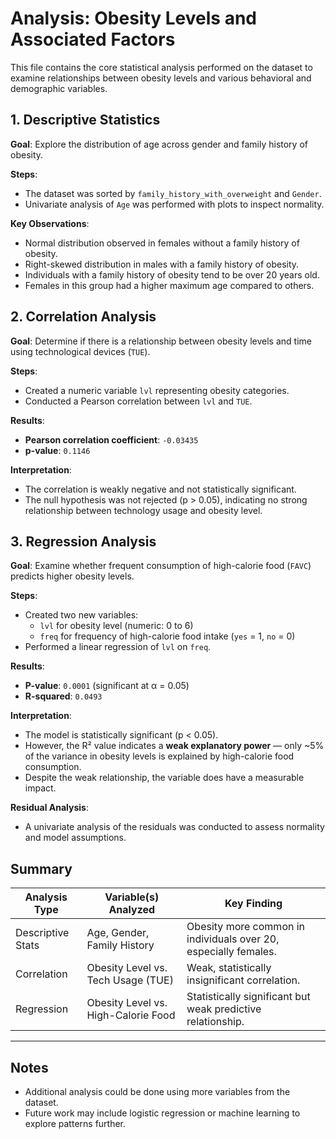 # Analysis: Obesity Levels and Associated Factors

This file contains the core statistical analysis performed on the dataset to examine relationships between obesity levels and various behavioral and demographic variables.

## 1. Descriptive Statistics
**Goal**: Explore the distribution of age across gender and family history of obesity.

**Steps**:
- The dataset was sorted by `family_history_with_overweight` and `Gender`.
- Univariate analysis of `Age` was performed with plots to inspect normality.

**Key Observations**:
- Normal distribution observed in females without a family history of obesity.
- Right-skewed distribution in males with a family history of obesity.
- Individuals with a family history of obesity tend to be over 20 years old.
- Females in this group had a higher maximum age compared to others.

## 2. Correlation Analysis
**Goal**: Determine if there is a relationship between obesity levels and time using technological devices (`TUE`).

**Steps**:
- Created a numeric variable `lvl` representing obesity categories.
- Conducted a Pearson correlation between `lvl` and `TUE`.

**Results**:
- **Pearson correlation coefficient**: `-0.03435`
- **p-value**: `0.1146`

**Interpretation**:
- The correlation is weakly negative and not statistically significant.
- The null hypothesis was not rejected (p > 0.05), indicating no strong relationship between technology usage and obesity level.

## 3. Regression Analysis
**Goal**: Examine whether frequent consumption of high-calorie food (`FAVC`) predicts higher obesity levels.

**Steps**:
- Created two new variables:
  - `lvl` for obesity level (numeric: 0 to 6)
  - `freq` for frequency of high-calorie food intake (`yes` = 1, `no` = 0)
- Performed a linear regression of `lvl` on `freq`.

**Results**:
- **P-value**: `0.0001` (significant at α = 0.05)
- **R-squared**: `0.0493`

**Interpretation**:
- The model is statistically significant (p < 0.05).
- However, the R² value indicates a **weak explanatory power** — only ~5% of the variance in obesity levels is explained by high-calorie food consumption.
- Despite the weak relationship, the variable does have a measurable impact.

**Residual Analysis**:
- A univariate analysis of the residuals was conducted to assess normality and model assumptions.

## Summary

| Analysis Type        | Variable(s) Analyzed                 | Key Finding                                                      |
|----------------------|--------------------------------------|------------------------------------------------------------------|
| Descriptive Stats    | Age, Gender, Family History          | Obesity more common in individuals over 20, especially females.  |
| Correlation          | Obesity Level vs. Tech Usage (TUE)   | Weak, statistically insignificant correlation.                   |
| Regression           | Obesity Level vs. High-Calorie Food  | Statistically significant but weak predictive relationship.       |

---

## Notes
- Additional analysis could be done using more variables from the dataset. 
- Future work may include logistic regression or machine learning to explore patterns further.

